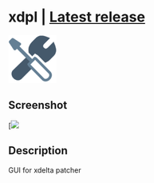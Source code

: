 # xdpl | [Latest release](https://github.com/Zalexanninev15/xdpl/releases/latest)
![](https://github.com/Zalexanninev15/xdpl/blob/master/logo.png?raw=true)

## Screenshot
[![](https://i.imgur.com/dxar5ve.png)

## Description
GUI for xdelta patcher